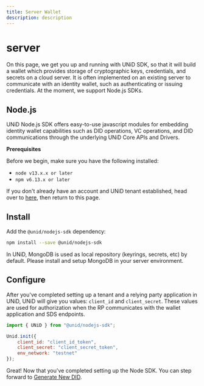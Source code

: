```yaml
---
title: Server Wallet
description: description
---
```


# server

On this page, we get you up and running with UNiD SDK, so that it will build a wallet which provides storage of cryptographic keys, credentials, and secrets on a cloud server. It is often implemented on an existing server to communicate with an identity wallet, such as authenticating or issuing credentials. At the moment, we support Node.js SDKs.

## Node.js

UNiD Node.js SDK offers easy-to-use javascript modules for embedding identity wallet capabilities such as DID operations, VC operations, and DID communications through the underlying UNiD Core APIs and Drivers.

**Prerequisites**

Before we begin, make sure you have the following installed:

* `node v13.x.x or later`
* `npm v6.13.x or later`

If you don't already have an account and UNiD tenant established, head over to [here](https://docs.getunid.io), then return to this page.

## Install

Add the `@unid/nodejs-sdk` dependency:

```bash
npm install --save @unid/nodejs-sdk
```

In UNiD, MongoDB is used as local repository \(keyrings, secrets, etc\) by default. Please install and setup MongoDB in your server environment.

## Configure

After you've completed setting up a tenant and a relying party application in UNiD, UNiD will give you values: `client_id` and `client_secret`. These values are used for authorization when the RP communicates with the wallet application and SDS endpoints.

```javascript
import { UNiD } from "@unid/nodejs-sdk";

Unid.init({
    client_id: "client_id_token",
    client_secret: "client_secret_token",
    env_network: "testnet"
});
```

Great! Now that you've completed setting up the Node SDK. You can step forward to [Generate New DID](https://github.com/getunid/unid-docs/tree/e7fb1b3ad25103722358ceeb45984bbaf95da3da/server/1-did-operation/README.md).


